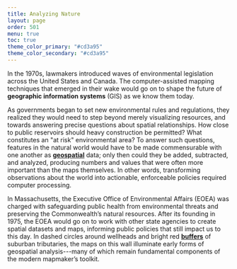 ```yaml
---
title: Analyzing Nature
layout: page
order: 501
menu: true
toc: true
theme_color_primary: "#cd3a95"
theme_color_secondary: "#cd3a95"
---
```


<span class="body-large">In the 1970s, lawmakers introduced waves of environmental legislation across the United States and Canada. The computer-assisted mapping techniques that emerged in their wake would go on to shape the future of **geographic information systems** (GIS) as we know them today.</span>

As governments began to set new environmental rules and regulations, they realized they would need to step beyond merely visualizing resources, and towards answering precise questions about spatial relationships. How close to public reservoirs should heavy construction be permitted? What constitutes an "at risk" environmental area? To answer such questions, features in the natural world would have to be made commensurable with one another as **<a class="gloss" target="blank" href="../../glossary/">geospatial</a>** data; only then could they be added, subtracted, and analyzed, producing numbers and values that were often more important than the maps themselves. In other words, transforming observations about the world into actionable, enforceable policies required computer processing.

In Massachusetts, the Executive Office of Environmental Affairs (EOEA) was charged with safeguarding public health from environmental threats and preserving the Commonwealth’s natural resources. After its founding in 1975, the EOEA would go on to work with other state agencies to create spatial datasets and maps, informing public policies that still impact us to this day. In dashed circles around wellheads and bright red **<a class="gloss" target="blank" href="../../glossary/">buffers</a>** of suburban tributaries, the maps on this wall illuminate early forms of geospatial analysis---many of which remain fundamental components of the modern mapmaker’s toolkit.